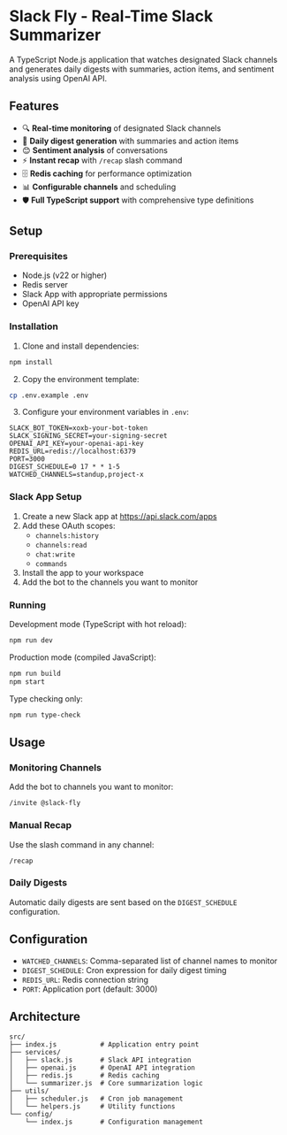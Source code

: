 # Slack Fly - Real-Time Slack Summarizer

A TypeScript Node.js application that watches designated Slack channels and generates daily digests with summaries, action items, and sentiment analysis using OpenAI API.

## Features

- 🔍 **Real-time monitoring** of designated Slack channels
- 📝 **Daily digest generation** with summaries and action items
- 😊 **Sentiment analysis** of conversations
- ⚡ **Instant recap** with `/recap` slash command
- 🗄️ **Redis caching** for performance optimization
- 📊 **Configurable channels** and scheduling
- 🛡️ **Full TypeScript support** with comprehensive type definitions

## Setup

### Prerequisites

- Node.js (v22 or higher)
- Redis server
- Slack App with appropriate permissions
- OpenAI API key

### Installation

1. Clone and install dependencies:
```bash
npm install
```

2. Copy the environment template:
```bash
cp .env.example .env
```

3. Configure your environment variables in `.env`:
```
SLACK_BOT_TOKEN=xoxb-your-bot-token
SLACK_SIGNING_SECRET=your-signing-secret
OPENAI_API_KEY=your-openai-api-key
REDIS_URL=redis://localhost:6379
PORT=3000
DIGEST_SCHEDULE=0 17 * * 1-5
WATCHED_CHANNELS=standup,project-x
```

### Slack App Setup

1. Create a new Slack app at https://api.slack.com/apps
2. Add these OAuth scopes:
   - `channels:history`
   - `channels:read`
   - `chat:write`
   - `commands`
3. Install the app to your workspace
4. Add the bot to the channels you want to monitor

### Running

Development mode (TypeScript with hot reload):
```bash
npm run dev
```

Production mode (compiled JavaScript):
```bash
npm run build
npm start
```

Type checking only:
```bash
npm run type-check
```

## Usage

### Monitoring Channels

Add the bot to channels you want to monitor:
```
/invite @slack-fly
```

### Manual Recap

Use the slash command in any channel:
```
/recap
```

### Daily Digests

Automatic daily digests are sent based on the `DIGEST_SCHEDULE` configuration.

## Configuration

- `WATCHED_CHANNELS`: Comma-separated list of channel names to monitor
- `DIGEST_SCHEDULE`: Cron expression for daily digest timing
- `REDIS_URL`: Redis connection string
- `PORT`: Application port (default: 3000)

## Architecture

```
src/
├── index.js           # Application entry point
├── services/
│   ├── slack.js       # Slack API integration
│   ├── openai.js      # OpenAI API integration
│   ├── redis.js       # Redis caching
│   └── summarizer.js  # Core summarization logic
├── utils/
│   ├── scheduler.js   # Cron job management
│   └── helpers.js     # Utility functions
└── config/
    └── index.js       # Configuration management
```
